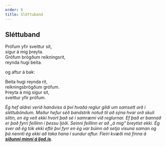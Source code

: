 ```yaml
---
order: 6
title: Sléttuband
---
```


## Sléttuband

Prófum yfir sveittur sit,  
sígur á mig þreyta.  
Grófum brögðum reikningsrit,  
reynda hugi beita.

og aftur á bak:

Beita hugi reynda rit,  
reikningsbrögðum grófum.  
Þreyta á mig sígur sit,  
sveittur yfir prófum.

*Ég hef aldrei verið handviss á því hvaða reglur gildi um samsett orð í sléttuböndum. Maður hefur séð bandstrik notuð til að sýna hvar orð skuli slitin, en ég veit ekki hvort það sé í samræmi við reglurnar. Ef það er bannað er það fyrri feillinn í þessu ljóði. Seinni feillinn er að „á mig“ breytist ekki. Ég sver að ég tók ekki eftir því fyrr en ég var búinn að setja vísuna saman og þá nennti ég ekki að taka hana í sundur aftur. Fleiri kvæði má finna á* ***[síðunni minni á ljod.is](http://www.ljod.is/index.php/ljod/view_poet/3763)***.
